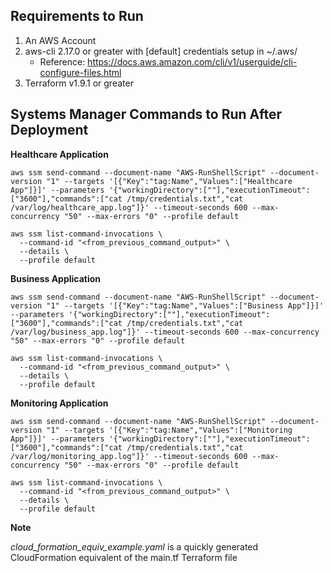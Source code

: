 ## Requirements to Run
1. An AWS Account 
2. aws-cli 2.17.0 or greater with [default] credentials setup in ~/.aws/
    - Reference: https://docs.aws.amazon.com/cli/v1/userguide/cli-configure-files.html
1. Terraform v1.9.1 or greater


## Systems Manager Commands to Run After Deployment

**Healthcare Application**
```
aws ssm send-command --document-name "AWS-RunShellScript" --document-version "1" --targets '[{"Key":"tag:Name","Values":["Healthcare App"]}]' --parameters '{"workingDirectory":[""],"executionTimeout":["3600"],"commands":["cat /tmp/credentials.txt","cat /var/log/healthcare_app.log"]}' --timeout-seconds 600 --max-concurrency "50" --max-errors "0" --profile default
```
```
aws ssm list-command-invocations \
  --command-id "<from_previous_command_output>" \
  --details \
  --profile default
```


**Business Application**
```
aws ssm send-command --document-name "AWS-RunShellScript" --document-version "1" --targets '[{"Key":"tag:Name","Values":["Business App"]}]' --parameters '{"workingDirectory":[""],"executionTimeout":["3600"],"commands":["cat /tmp/credentials.txt","cat /var/log/business_app.log"]}' --timeout-seconds 600 --max-concurrency "50" --max-errors "0" --profile default
```
```
aws ssm list-command-invocations \
  --command-id "<from_previous_command_output>" \
  --details \
  --profile default
```

**Monitoring Application**
```
aws ssm send-command --document-name "AWS-RunShellScript" --document-version "1" --targets '[{"Key":"tag:Name","Values":["Monitoring App"]}]' --parameters '{"workingDirectory":[""],"executionTimeout":["3600"],"commands":["cat /tmp/credentials.txt","cat /var/log/monitoring_app.log"]}' --timeout-seconds 600 --max-concurrency "50" --max-errors "0" --profile default
```
```
aws ssm list-command-invocations \
  --command-id "<from_previous_command_output>" \
  --details \
  --profile default
```


**Note**


*cloud_formation_equiv_example.yaml* is a quickly generated CloudFormation equivalent of the main.tf Terraform  file